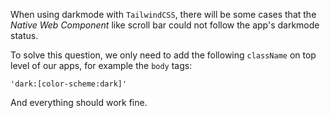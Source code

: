 When using darkmode with `TailwindCSS`, there will be some cases that the _Native Web Component_ like scroll bar could
not follow the app's darkmode status.

To solve this question, we only need to add the following `className` on top level of our apps, for example the `body`
tags:

```
'dark:[color-scheme:dark]'
```

And everything should work fine.